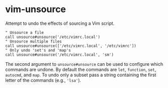 # vim-unsource
Attempt to undo the effects of sourcing a Vim script.

```vim
" Unsource a file
call unsource#unsource('/etc/vimrc.local')
" Unsource multiple files
call unsource#unsource(['/etc/vimrc.local', '/etc/vimrc'])
" Only undo 'set's and 'map's
call unsource#unsource('/etc/vimrc.local', 'sm')
```

The second argument to `unsource#unsource` can be used to configure which
commands are undone.
By default the commands are `let`, `function`, `set`, `autocmd`, and `map`.
To undo only a subset pass a string containing the first letter of the commands
(e.g., `'lsa'`).
